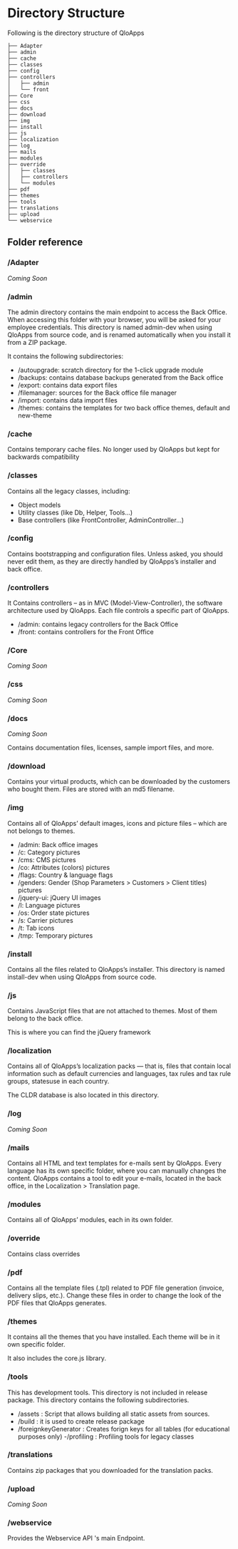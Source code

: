 #  Directory Structure

Following is the directory structure of QloApps
```
├── Adapter
├── admin
├── cache
├── classes
├── config
├── controllers
│   ├── admin
│   └── front
├── Core
├── css
├── docs
├── download
├── img
├── install
├── js
├── localization
├── log
├── mails
├── modules
├── override
│   ├── classes
│   ├── controllers
│   └── modules
├── pdf
├── themes
├── tools
├── translations
├── upload
└── webservice
```

## Folder reference

### /Adapter
*Coming Soon*

### /admin

The admin directory contains the main endpoint to access the Back Office. When accessing this folder with your browser, you will be asked for your employee credentials.
This directory is named admin-dev when using QloApps from source code, and is renamed automatically when you install it from a ZIP package.

It contains the following subdirectories:

- /autoupgrade: scratch directory for the 1-click upgrade module
- /backups: contains database backups generated from the Back office
- /export: contains data export files
- /filemanager: sources for the Back office file manager
- /import: contains data import files
- /themes: contains the templates for two back office themes, default and new-theme



### /cache

Contains temporary cache files. No longer used by QloApps but kept for backwards compatibility

### /classes
Contains all the legacy classes, including:

- Object models
- Utility classes (like Db, Helper, Tools…)
- Base controllers (like FrontController, AdminController…)


### /config

Contains bootstrapping and configuration files. Unless asked, you should never edit them, as they are directly handled by QloApps’s installer and back office.

### /controllers
It Contains controllers – as in MVC (Model-View-Controller), the software architecture used by QloApps. Each file controls a specific part of QloApps.

- /admin: contains legacy controllers for the Back Office
- /front: contains controllers for the Front Office

### /Core
*Coming Soon*

### /css
*Coming Soon*

### /docs
*Coming Soon*

Contains documentation files, licenses, sample import files, and more.

### /download

Contains your virtual products, which can be downloaded by the customers who bought them. Files are stored with an md5 filename.

### /img

Contains all of QloApps’ default images, icons and picture files – which are not belongs to themes.

-  /admin: Back office images
- /c: Category pictures
- /cms: CMS pictures
- /co: Attributes (colors) pictures
- /flags: Country & language flags
- /genders: Gender (Shop Parameters > Customers > Client titles) pictures
- /jquery-ui: jQuery UI images
- /l: Language pictures
- /os: Order state pictures
- /s: Carrier pictures
- /t: Tab icons
- /tmp: Temporary pictures


### /install

Contains all the files related to QloApps’s installer. This directory is named install-dev when using QloApps from source code.

### /js

Contains JavaScript files that are not attached to themes. Most of them belong to the back office.

This is where you can find the jQuery framework


### /localization

Contains all of QloApps’s localization packs — that is, files that contain local information such as default currencies and languages, tax rules and tax rule groups, statesuse in each country.

The CLDR database is also located in this directory.


### /log
*Coming Soon*

### /mails

Contains all HTML and text templates for e-mails sent by QloApps. Every language has its own specific folder, where you can manually changes the content. QloApps contains a tool to edit your e-mails, located in the back office, in the Localization > Translation page.

### /modules
Contains all of QloApps’ modules, each in its own folder.

### /override
Contains class overrides

### /pdf

Contains all the template files (.tpl) related to PDF file generation (invoice, delivery slips, etc.). Change these files in order to change the look of the PDF files that QloApps generates.

### /themes

It contains all the themes that you have installed. Each theme will be in it own specific folder.

It also includes the core.js library.


### /tools
This  has development tools. This directory is not included in release package.
This directory contains the following subdirectories.
- /assets : Script that allows building all static assets from sources.
- /build : it is used to create release package
- /foreignkeyGenerator : Creates forign keys for all tables (for educational purposes only)
-/profiling : Profiling tools for legacy classes

### /translations

Contains zip packages that you downloaded for the translation packs.

### /upload
*Coming Soon*
### /webservice

Provides the Webservice API 's main Endpoint.
